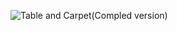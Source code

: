 ![Table and Carpet(Compled version)](https://user-images.githubusercontent.com/81292141/135717177-3ae5bb8b-50bf-4716-8eeb-2a486b505c3d.png)